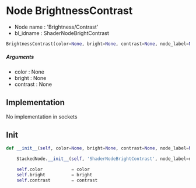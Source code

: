 # Node BrightnessContrast

- Node name : 'Brightness/Contrast'
- bl_idname : ShaderNodeBrightContrast


``` python
BrightnessContrast(color=None, bright=None, contrast=None, node_label=None, node_color=None)
```
##### Arguments

- color : None
- bright : None
- contrast : None

## Implementation

No implementation in sockets

## Init

``` python
def __init__(self, color=None, bright=None, contrast=None, node_label=None, node_color=None):

    StackedNode.__init__(self, 'ShaderNodeBrightContrast', node_label=node_label, node_color=node_color)

    self.color           = color
    self.bright          = bright
    self.contrast        = contrast
```
